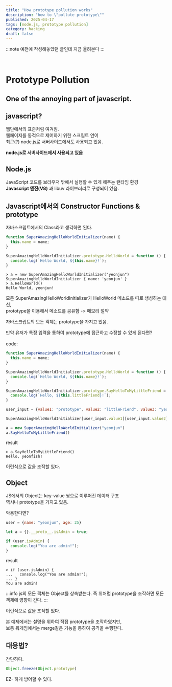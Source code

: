 ```yaml
---
title: "How prototype pollution works"
description: "how to \"pollute prototype\""
published: 2025-04-17
tags: [node.js, prototype pollution]
category: hacking
draft: false
---
```


:::note
예전에 작성해놓았던 글인데 지금 올려본다
:::

<br>


# Prototype Pollution
One of the annoying part of javascript.
---
## javascript?
웹단에서의 표준처럼 여겨짐. \
웹페이지를 동적으로 제어하기 위한 스크립트 언어 \
최근(?) node.js로 서버사이드에서도 사용되고 있음.

**node.js로 서버사이드에서 사용되고 있음**

## Node.js
JavaScript 코드를 브라우저 밖에서 실행할 수 있게 해주는 런타임 환경 \
**Javascript 엔진(V8)** 과 libuv 라이브러리로 구성되어 있음.

## Javascript에서의 Constructor Functions & prototype

자바스크립트에서의 Class라고 생각하면 된다.
```javascript
function SuperAmazingHelloWorldInitializer(name) {
  this.name = name;
}

SuperAmazingHelloWorldInitializer.prototype.HelloWorld = function () {
  console.log(`Hello World, ${this.name}!`);
}
```

```
> a = new SuperAmazingHelloWorldInitializer("yeonjun")
SuperAmazingHelloWorldInitializer { name: 'yeonjun' }
> a.HelloWorld()
Hello World, yeonjun!
```

모든 SuperAmazingHelloWorldInitializer가 HelloWorld 메소드를 따로 생성하는 대신, \
prototype을 이용해서 메소드를 공유함 -> 메모리 절약

자바스크립트의 모든 객체는 prototype을 가지고 있음.

만약 유저가 특정 입력을 통하여 prototype에 접근하고 수정할 수 있게 된다면?\
\
code:
```js
function SuperAmazingHelloWorldInitializer(name) {
  this.name = name;
}

SuperAmazingHelloWorldInitializer.prototype.HelloWorld = function () {
  console.log(`Hello World, ${this.name}!`);
}

SuperAmazingHelloWorldInitializer.prototype.SayHelloToMyLittleFriend = function () {
  console.log(`Hello, ${this.littleFriend}!`);
}

user_input = {value1: "prototype", value2: "littleFriend", value3: "yeonfish"};

SuperAmazingHelloWorldInitializer[user_input.value1][user_input.value2] = user_input.value3;

a = new SuperAmazingHelloWorldInitializer("yeonjun")
a.SayHelloToMyLittleFriend()
```
result
```
> a.SayHelloToMyLittleFriend()
Hello, yeonfish!
```

이런식으로 값을 조작할 있다.

## Object
JS에서의 Object는 key-value 쌍으로 이루어진 데이터 구조 \
역시나 prototype을 가지고 있음.

악용한다면?
```js
user = {name: "yeonjun", age: 25}

let a = {}.__proto__.isAdmin = true;

if (user.isAdmin) {
  console.log("You are admin!");
}
```
result
```
> if (user.isAdmin) {
...   console.log("You are admin!");
... }
You are admin!
```

:::info
js의 모든 객체는 Object를 상속받는다. 즉 위처럼 prototype을 조작하면 모든 객체에 영향이 간다.
:::

이런식으로 값을 조작할 있다.

본 예제에서는 설명을 위하여 직접 prototype을 조작하였지만, \
보통 워게임에서는 merge같은 기능을 통하여 공격을 수행한다.

## 대응법?

간단하다.
```javascript
Object.freeze(Object.prototype)
```

EZ- 하게 방어할 수 있다.